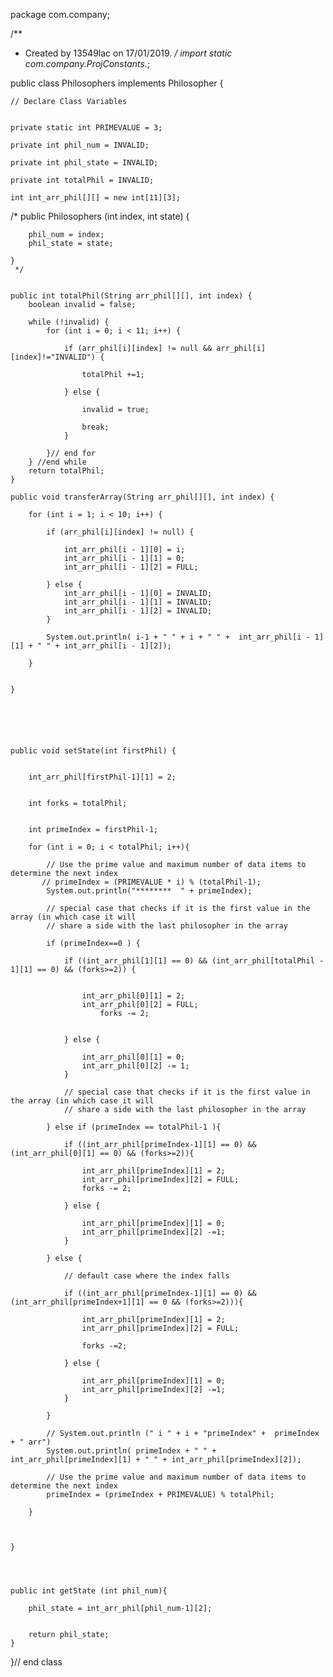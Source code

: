 package com.company;

/**
 * Created by 13549lac on 17/01/2019.
 */
import static com.company.ProjConstants.*;

public class Philosophers implements Philosopher {

    // Declare Class Variables


    private static int PRIMEVALUE = 3;

    private int phil_num = INVALID;

    private int phil_state = INVALID;

    private int totalPhil = INVALID;

    int int_arr_phil[][] = new int[11][3];




   /*
    public  Philosophers (int index, int state) {

        phil_num = index;
        phil_state = state;

    }
     */


    public int totalPhil(String arr_phil[][], int index) {
        boolean invalid = false;

        while (!invalid) {
            for (int i = 0; i < 11; i++) {

                if (arr_phil[i][index] != null && arr_phil[i][index]!="INVALID") {

                    totalPhil +=1;

                } else {

                    invalid = true;

                    break;
                }

            }// end for
        } //end while
        return totalPhil;
    }

    public void transferArray(String arr_phil[][], int index) {

        for (int i = 1; i < 10; i++) {

            if (arr_phil[i][index] != null) {

                int_arr_phil[i - 1][0] = i;
                int_arr_phil[i - 1][1] = 0;
                int_arr_phil[i - 1][2] = FULL;

            } else {
                int_arr_phil[i - 1][0] = INVALID;
                int_arr_phil[i - 1][1] = INVALID;
                int_arr_phil[i - 1][2] = INVALID;
            }

            System.out.println( i-1 + " " + i + " " +  int_arr_phil[i - 1][1] + " " + int_arr_phil[i - 1][2]);

        }


    }






    public void setState(int firstPhil) {


        int_arr_phil[firstPhil-1][1] = 2;


        int forks = totalPhil;


        int primeIndex = firstPhil-1;

        for (int i = 0; i < totalPhil; i++){

            // Use the prime value and maximum number of data items to determine the next index
           // primeIndex = (PRIMEVALUE * i) % (totalPhil-1);
            System.out.println("********  " + primeIndex);

            // special case that checks if it is the first value in the array (in which case it will
            // share a side with the last philosopher in the array

            if (primeIndex==0 ) {

                if ((int_arr_phil[1][1] == 0) && (int_arr_phil[totalPhil - 1][1] == 0) && (forks>=2)) {


                    int_arr_phil[0][1] = 2;
                    int_arr_phil[0][2] = FULL;
                        forks -= 2;


                } else {

                    int_arr_phil[0][1] = 0;
                    int_arr_phil[0][2] -= 1;
                }

                // special case that checks if it is the first value in the array (in which case it will
                // share a side with the last philosopher in the array

            } else if (primeIndex == totalPhil-1 ){

                if ((int_arr_phil[primeIndex-1][1] == 0) && (int_arr_phil[0][1] == 0) && (forks>=2)){

                    int_arr_phil[primeIndex][1] = 2;
                    int_arr_phil[primeIndex][2] = FULL;
                    forks -= 2;

                } else {

                    int_arr_phil[primeIndex][1] = 0;
                    int_arr_phil[primeIndex][2] -=1;
                }

            } else {

                // default case where the index falls

                if ((int_arr_phil[primeIndex-1][1] == 0) && (int_arr_phil[primeIndex+1][1] == 0 && (forks>=2))){

                    int_arr_phil[primeIndex][1] = 2;
                    int_arr_phil[primeIndex][2] = FULL;

                    forks -=2;

                } else {

                    int_arr_phil[primeIndex][1] = 0;
                    int_arr_phil[primeIndex][2] -=1;
                }

            }

            // System.out.println (" i " + i + "primeIndex" +  primeIndex + " arr")
            System.out.println( primeIndex + " " +  int_arr_phil[primeIndex][1] + " " + int_arr_phil[primeIndex][2]);

            // Use the prime value and maximum number of data items to determine the next index
            primeIndex = (primeIndex + PRIMEVALUE) % totalPhil;

        }



    }




    public int getState (int phil_num){

        phil_state = int_arr_phil[phil_num-1][2];


        return phil_state;
    }


}// end class


